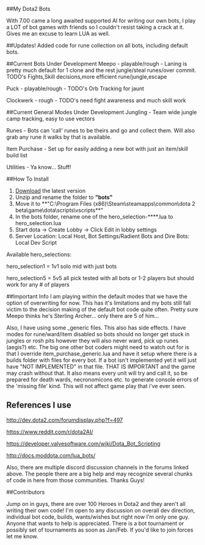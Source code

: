 ##My Dota2 Bots

With 7.00 came a long awaited supported AI for writing our own bots, I play a LOT of bot games with friends so I couldn't resist taking a crack at it.  Gives me an excuse to learn LUA as well.

##Updates!
Added code for rune collection on all bots, including default bots.

##Current Bots Under Development
Meepo - playable/rough - Laning is pretty much default for 1 clone and the rest jungle/steal runes/over commit.  TODO's Fights,Skill decisions,more efficient rune/jungle,escape

Puck - playable/rough - TODO's Orb Tracking for jaunt

Clockwerk - rough - TODO's need fight awareness and much skill work

##Current General Modes Under Development
Jungling - Team wide jungle camp tracking, easy to use vectors

Runes - Bots can 'call' runes to be theirs and go and collect them.  Will also grab any rune it walks by that is available.  

Item Purchase - Set up for easily adding a new bot with just an item/skill build list

Utilities - Ya know... Stuff!

##How To Install

1. [Download](https://github.com/furiouspuppy/Dota2_Bots/archive/master.zip) the latest version
2. Unzip and rename the folder to **"bots"**
3. Move it to **"C:\Program Files (x86)\Steam\steamapps\common\dota 2 beta\game\dota\scripts\vscripts\**"
4. In the bots folder, rename one of the hero_selection-****.lua to hero_selection.lua 
5. Start dota -> Create Lobby -> Click Edit in lobby settings
6. Server Location: Local Host, Bot Settings/Radient Bots and Dire Bots: Local Dev Script

Available hero_selections:

hero_selection1 = 1v1 solo mid with just bots

hero_selection5 = 5v5 all pick tested with all bots or 1-2 players but should work for any # of players

##Important Info
I am playing within the default modes that we have the option of overwriting for now.  This has it's limitations and my bots still fall victim to the decision making of the default bot code quite often.  Pretty sure Meepo thinks he's Sterling Archer... only there are 5 of him... 

Also, I have using some _generic files.  This also has side effects.  I have modes for rune/ward/item disabled so bots should no longer get stuck in jungles or rosh pits however they will also never ward, pick up runes (aegis?) etc.
The big one other bot coders might need to watch out for is that I override item_purchase_generic.lua and have it setup where there is a builds folder with files for every bot.  If a bot isn't implemented yet it will just have "NOT IMPLEMENTED" in that file.  THAT IS IMPORTANT and the game may crash without that.  It also means every unit will try and call it, so be prepared for death wards, necronomicons etc. to generate console errors of the 'missing file' kind.  This will not affect game play that i've ever seen.


## References I use
http://dev.dota2.com/forumdisplay.php?f=497

https://www.reddit.com/r/dota2AI/ 

https://developer.valvesoftware.com/wiki/Dota_Bot_Scripting

http://docs.moddota.com/lua_bots/

Also, there are multiple discord discussion channels in the forums linked above.  The people there are a big help and may recognize several chunks of code in here from those communities.  Thanks Guys!

##Contributors

Jump on in guys, there are over 100 Heroes in Dota2 and they aren't all writing their own code!  I'm open to any discussion on overall dev direction, individual bot code, builds, wants/wishes but right now I'm only one guy.  Anyone that wants to help is appreciated.  There is a bot tournament or possibly set of tournaments as soon as Jan/Feb.  If you'd like to join forces let me know.

